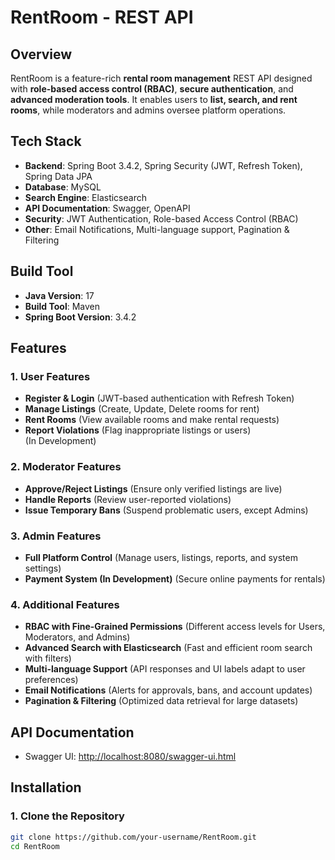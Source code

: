 # RentRoom - REST API

## Overview
RentRoom is a feature-rich **rental room management** REST API designed with **role-based access control (RBAC)**, **secure authentication**, and **advanced moderation tools**. It enables users to **list, search, and rent rooms**, while moderators and admins oversee platform operations.

## Tech Stack
- **Backend**: Spring Boot 3.4.2, Spring Security (JWT, Refresh Token), Spring Data JPA  
- **Database**: MySQL  
- **Search Engine**: Elasticsearch  
- **API Documentation**: Swagger, OpenAPI  
- **Security**: JWT Authentication, Role-based Access Control (RBAC)  
- **Other**: Email Notifications, Multi-language support, Pagination & Filtering  

## Build Tool
- **Java Version**: 17  
- **Build Tool**: Maven  
- **Spring Boot Version**: 3.4.2  

## Features
### **1. User Features**
- **Register & Login** (JWT-based authentication with Refresh Token)  
- **Manage Listings** (Create, Update, Delete rooms for rent)  
- **Rent Rooms** (View available rooms and make rental requests)  
- **Report Violations** (Flag inappropriate listings or users)  
(In Development)
### **2. Moderator Features**
- **Approve/Reject Listings** (Ensure only verified listings are live)  
- **Handle Reports** (Review user-reported violations)  
- **Issue Temporary Bans** (Suspend problematic users, except Admins)  

### **3. Admin Features**
- **Full Platform Control** (Manage users, listings, reports, and system settings)  
- **Payment System (In Development)** (Secure online payments for rentals)  

### **4. Additional Features**
- **RBAC with Fine-Grained Permissions** (Different access levels for Users, Moderators, and Admins)  
- **Advanced Search with Elasticsearch** (Fast and efficient room search with filters)  
- **Multi-language Support** (API responses and UI labels adapt to user preferences)  
- **Email Notifications** (Alerts for approvals, bans, and account updates)  
- **Pagination & Filtering** (Optimized data retrieval for large datasets)  

## API Documentation
- Swagger UI: [http://localhost:8080/swagger-ui.html](http://localhost:8080/swagger-ui.html)  

## Installation
### **1. Clone the Repository**
```bash
git clone https://github.com/your-username/RentRoom.git
cd RentRoom
